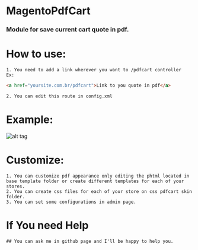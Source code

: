 # MagentoPdfCart
### Module for save current cart quote in pdf.

# How to use:
	1. You need to add a link wherever you want to /pdfcart controller
    Ex: 
```html
<a href="yoursite.com.br/pdfcart">Link to you quote in pdf</a>
```
	2. You can edit this route in config.xml

# Example:
![alt tag](http://i.imgur.com/ysdlPZ5.png)

# Customize:
	1. You can customize pdf appearance only editing the phtml located in 
	base template folder or create different templates for each of your stores. 
	2. You can create css files for each of your store on css pdfcart skin folder.
	3. You can set some configurations in admin page.

# If You need Help
	## You can ask me in github page and I'll be happy to help you.

